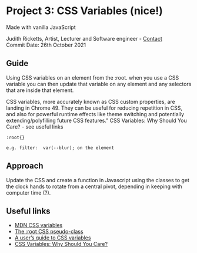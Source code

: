 ##
# Project 3: CSS Variables (nice!)
Made with vanilla JavaScript

Judith Ricketts, Artist, Lecturer and Software engineer - [Contact](https://lovespictures.com/)  
Commit Date: 26th October 2021

## Guide  

Using CSS variables on an element from the :root. 
when you use a CSS variable you can then update that variable on any element and any selectors that are inside that element.
     
<!-- Syntax -->CSS variables, more accurately known as CSS custom properties, are landing in Chrome 49. They can be useful for reducing repetition in CSS, and also for powerful runtime       effects like theme switching and potentially extending/polyfilling future CSS features."  CSS Variables: Why Should You Care? - see useful links <!-- syntax -->
      

<!-- Syntax -->
    :root{}
    
    e.g. filter:  var(--blur); on the element 
<!-- syntax -->


## Approach

Update the CSS and create a function in Javascript using the classes to get the clock hands to rotate from a central pivot, 
depending in keeping with computer time (?).
 
## Useful links

* [MDN CSS variables](https://developer.mozilla.org/en-US/docs/Web/CSS/Using_CSS_custom_properties)
* [The :root CSS pseudo-class](https://developer.mozilla.org/en-US/docs/Web/CSS/:root)    
* [A user’s guide to CSS variables](https://increment.com/frontend/a-users-guide-to-css-variables/)
* [CSS Variables: Why Should You Care?](https://developers.google.com/web/updates/2016/02/css-variables-why-should-you-care)


<!-- guide  https://github.com/nitishdayal/JavaScript30 -->
<!-- formatting read.me https://docs.github.com/en/github/writing-on-github/getting-started-with-writing-and-formatting-on-github/basic-writing-and-formatting-syntax -->

